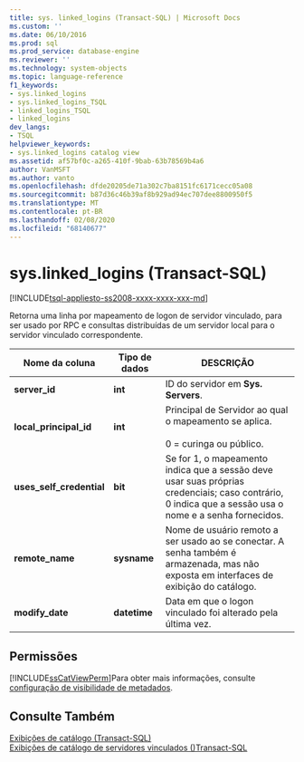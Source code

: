 ```yaml
---
title: sys. linked_logins (Transact-SQL) | Microsoft Docs
ms.custom: ''
ms.date: 06/10/2016
ms.prod: sql
ms.prod_service: database-engine
ms.reviewer: ''
ms.technology: system-objects
ms.topic: language-reference
f1_keywords:
- sys.linked_logins
- sys.linked_logins_TSQL
- linked_logins_TSQL
- linked_logins
dev_langs:
- TSQL
helpviewer_keywords:
- sys.linked_logins catalog view
ms.assetid: af57bf0c-a265-410f-9bab-63b78569b4a6
author: VanMSFT
ms.author: vanto
ms.openlocfilehash: dfde20205de71a302c7ba8151fc6171cecc05a08
ms.sourcegitcommit: b87d36c46b39af8b929ad94ec707dee8800950f5
ms.translationtype: MT
ms.contentlocale: pt-BR
ms.lasthandoff: 02/08/2020
ms.locfileid: "68140677"
---
```

# <a name="syslinked_logins-transact-sql"></a>sys.linked_logins (Transact-SQL)
[!INCLUDE[tsql-appliesto-ss2008-xxxx-xxxx-xxx-md](../../includes/tsql-appliesto-ss2008-xxxx-xxxx-xxx-md.md)]

  Retorna uma linha por mapeamento de logon de servidor vinculado, para ser usado por RPC e consultas distribuídas de um servidor local para o servidor vinculado correspondente.  
  
|Nome da coluna|Tipo de dados|DESCRIÇÃO|  
|-----------------|---------------|-----------------|  
|**server_id**|**int**|ID do servidor em **Sys. Servers**.|  
|**local_principal_id**|**int**|Principal de Servidor ao qual o mapeamento se aplica.<br /><br /> 0 = curinga ou público.|  
|**uses_self_credential**|**bit**|Se for 1, o mapeamento indica que a sessão deve usar suas próprias credenciais; caso contrário, 0 indica que a sessão usa o nome e a senha fornecidos.|  
|**remote_name**|**sysname**|Nome de usuário remoto a ser usado ao se conectar. A senha também é armazenada, mas não exposta em interfaces de exibição do catálogo.|  
|**modify_date**|**datetime**|Data em que o logon vinculado foi alterado pela última vez.|  
  
## <a name="permissions"></a>Permissões  
 [!INCLUDE[ssCatViewPerm](../../includes/sscatviewperm-md.md)]Para obter mais informações, consulte [configuração de visibilidade de metadados](../../relational-databases/security/metadata-visibility-configuration.md).  
  
## <a name="see-also"></a>Consulte Também  
 [Exibições de catálogo &#40;Transact-SQL&#41;](../../relational-databases/system-catalog-views/catalog-views-transact-sql.md)   
 [Exibições de catálogo de servidores vinculados &#40;&#41;Transact-SQL](../../relational-databases/system-catalog-views/linked-servers-catalog-views-transact-sql.md)  
  
  
